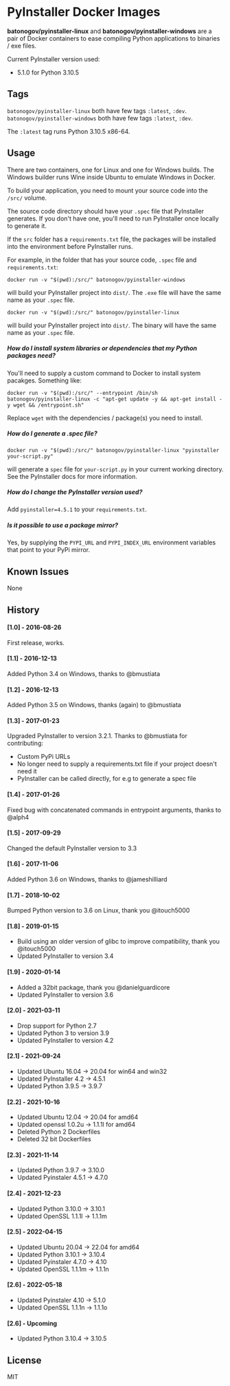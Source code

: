 # PyInstaller Docker Images

**batonogov/pyinstaller-linux** and **batonogov/pyinstaller-windows** are a pair of Docker containers to ease compiling Python applications to binaries / exe files.

Current PyInstaller version used: 
- 5.1.0 for Python 3.10.5

## Tags

`batonogov/pyinstaller-linux` both have few tags `:latest`, `:dev`. 
`batonogov/pyinstaller-windows` both have few tags `:latest`, `:dev`.

The `:latest` tag runs Python 3.10.5 x86-64.

## Usage

There are two containers, one for Linux and one for Windows builds. The Windows builder runs Wine inside Ubuntu to emulate Windows in Docker.

To build your application, you need to mount your source code into the `/src/` volume.

The source code directory should have your `.spec` file that PyInstaller generates. If you don't have one, you'll need to run PyInstaller once locally to generate it.

If the `src` folder has a `requirements.txt` file, the packages will be installed into the environment before PyInstaller runs.

For example, in the folder that has your source code, `.spec` file and `requirements.txt`:

```
docker run -v "$(pwd):/src/" batonogov/pyinstaller-windows
```

will build your PyInstaller project into `dist/`. The `.exe` file will have the same name as your `.spec` file.

```
docker run -v "$(pwd):/src/" batonogov/pyinstaller-linux
```

will build your PyInstaller project into `dist/`. The binary will have the same name as your `.spec` file.

##### How do I install system libraries or dependencies that my Python packages need?

You'll need to supply a custom command to Docker to install system pacakges. Something like:

```
docker run -v "$(pwd):/src/" --entrypoint /bin/sh batonogov/pyinstaller-linux -c "apt-get update -y && apt-get install -y wget && /entrypoint.sh"
```

Replace `wget` with the dependencies / package(s) you need to install.

##### How do I generate a .spec file?

`docker run -v "$(pwd):/src/" batonogov/pyinstaller-linux "pyinstaller your-script.py"`

will generate a `spec` file for `your-script.py` in your current working directory. See the PyInstaller docs for more information.

##### How do I change the PyInstaller version used?

Add `pyinstaller=4.5.1` to your `requirements.txt`.

##### Is it possible to use a package mirror?

Yes, by supplying the `PYPI_URL` and `PYPI_INDEX_URL` environment variables that point to your PyPi mirror.

## Known Issues

None

## History

#### [1.0] - 2016-08-26
First release, works.

#### [1.1] - 2016-12-13
Added Python 3.4 on Windows, thanks to @bmustiata

#### [1.2] - 2016-12-13
Added Python 3.5 on Windows, thanks (again) to @bmustiata

#### [1.3] - 2017-01-23
Upgraded PyInstaller to version 3.2.1.
Thanks to @bmustiata for contributing:
 - Custom PyPi URLs
 - No longer need to supply a requirements.txt file if your project doesn't need it
 - PyInstaller can be called directly, for e.g to generate a spec file

#### [1.4] - 2017-01-26
Fixed bug with concatenated commands in entrypoint arguments, thanks to @alph4

#### [1.5] - 2017-09-29
Changed the default PyInstaller version to 3.3

#### [1.6] - 2017-11-06
Added Python 3.6 on Windows, thanks to @jameshilliard

#### [1.7] - 2018-10-02
Bumped Python version to 3.6 on Linux, thank you @itouch5000

#### [1.8] - 2019-01-15
- Build using an older version of glibc to improve compatibility, thank you @itouch5000
- Updated PyInstaller to version 3.4

#### [1.9] - 2020-01-14
- Added a 32bit package, thank you @danielguardicore
- Updated PyInstaller to version 3.6

#### [2.0] - 2021-03-11
- Drop support for Python 2.7
- Updated Python 3 to version 3.9
- Updated PyInstaller to version 4.2

#### [2.1] - 2021-09-24
- Updated Ubuntu 16.04 -> 20.04 for win64 and win32
- Updated PyInstaller 4.2 -> 4.5.1
- Updated Python 3.9.5 -> 3.9.7

#### [2.2] - 2021-10-16
- Updated Ubuntu 12.04 -> 20.04 for amd64
- Updated openssl 1.0.2u -> 1.1.1l for amd64
- Deleted Python 2 Dockerfiles
- Deleted 32 bit Dockerfiles

#### [2.3] - 2021-11-14
- Updated Python 3.9.7 -> 3.10.0
- Updated Pyinstaler 4.5.1 -> 4.7.0

#### [2.4] - 2021-12-23
- Updated Python 3.10.0 -> 3.10.1
- Updated OpenSSL 1.1.1l -> 1.1.1m

#### [2.5] - 2022-04-15
- Updated Ubuntu 20.04 -> 22.04 for amd64
- Updated Python 3.10.1 -> 3.10.4
- Updated Pyinstaler 4.7.0 -> 4.10
- Updated OpenSSL 1.1.1m -> 1.1.1n

#### [2.6] - 2022-05-18
- Updated Pyinstaler 4.10 -> 5.1.0
- Updated OpenSSL 1.1.1n -> 1.1.1o

#### [2.6] - Upcoming
- Updated Python 3.10.4 -> 3.10.5

## License

MIT
